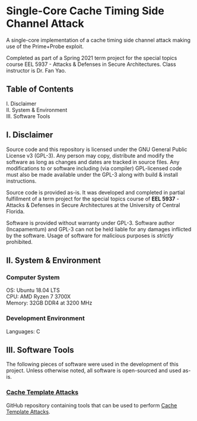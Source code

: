 # Single-Core Cache Timing Side Channel Attack
A single-core implementation of a cache timing side channel attack making use of the Prime+Probe exploit. 

Completed as part of a Spring 2021 term project for the special topics course EEL 5937 - Attacks & Defenses in Secure Architectures. Class instructor is Dr. Fan Yao.



## Table of Contents

I. Disclaimer  
II. System & Environment  
III. Software Tools



## I. Disclaimer

Source code and this repository is licensed under the GNU General Public License v3 (GPL-3). Any person may copy, distribute and modify the software as long as changes and dates are tracked in source files. Any modifications to or software including (via compiler) GPL-licensed code must also be made available under the GPL-3 along with build & install instructions.

Source code is provided as-is. It was developed and completed in partial fulfillment of a term project for the special topics course of **EEL 5937** - Attacks & Defenses in Secure Architectures at the University of Central Florida.

Software is provided without warranty under GPL-3. Software author (Incapamentum) and GPL-3 can not be held liable for any damages inflicted by the software. Usage of software for malicious purposes is *strictly* prohibited.



## II. System & Environment

### Computer System

OS: Ubuntu 18.04 LTS  
CPU: AMD Ryzen 7 3700X  
Memory: 32GB DDR4 at 3200 MHz

### Development Environment

Languages: C



## III. Software Tools

The following pieces of software were used in the development of this project. Unless otherwise noted, all software is open-sourced and used as-is.

### [Cache Template Attacks](https://github.com/IAIK/cache_template_attacks)

GitHub repository containing tools that can be used to perform [Cache Template Attacks](https://www.usenix.org/conference/usenixsecurity15/technical-sessions/presentation/gruss).